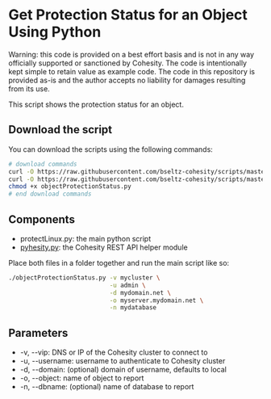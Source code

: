 # Get Protection Status for an Object Using Python

Warning: this code is provided on a best effort basis and is not in any way officially supported or sanctioned by Cohesity. The code is intentionally kept simple to retain value as example code. The code in this repository is provided as-is and the author accepts no liability for damages resulting from its use.

This script shows the protection status for an object.

## Download the script

You can download the scripts using the following commands:

```bash
# download commands
curl -O https://raw.githubusercontent.com/bseltz-cohesity/scripts/master/python/objectProtectionStatus/objectProtectionStatus.py
curl -O https://raw.githubusercontent.com/bseltz-cohesity/scripts/master/python/pyhesity.py
chmod +x objectProtectionStatus.py
# end download commands
```

## Components

* protectLinux.py: the main python script
* [pyhesity.py](https://raw.githubusercontent.com/bseltz-cohesity/scripts/master/python/pyhesity/pyhesity.py): the Cohesity REST API helper module

Place both files in a folder together and run the main script like so:

```bash
./objectProtectionStatus.py -v mycluster \
                            -u admin \
                            -d mydomain.net \
                            -o myserver.mydomain.net \
                            -n mydatabase
```

## Parameters

* -v, --vip: DNS or IP of the Cohesity cluster to connect to
* -u, --username: username to authenticate to Cohesity cluster
* -d, --domain: (optional) domain of username, defaults to local
* -o, --object: name of object to report
* -n, --dbname: (optional) name of database to report
